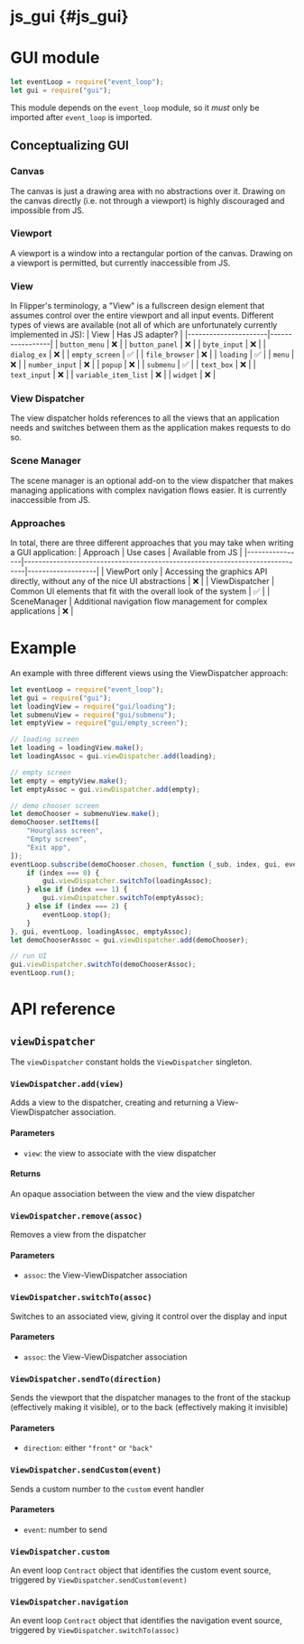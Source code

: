 # js_gui {#js_gui}

# GUI module
```js
let eventLoop = require("event_loop");
let gui = require("gui");
```

This module depends on the `event_loop` module, so it _must_ only be imported
after `event_loop` is imported.

## Conceptualizing GUI
### Canvas
The canvas is just a drawing area with no abstractions over it. Drawing on the
canvas directly (i.e. not through a viewport) is highly discouraged and
impossible from JS.

### Viewport
A viewport is a window into a rectangular portion of the canvas. Drawing on a
viewport is permitted, but currently inaccessible from JS.

### View
In Flipper's terminology, a "View" is a fullscreen design element that assumes
control over the entire viewport and all input events. Different types of views
are available (not all of which are unfortunately currently implemented in JS):
| View                 | Has JS adapter? |
|----------------------|-----------------|
| `button_menu`        | ❌              |
| `button_panel`       | ❌              |
| `byte_input`         | ❌              |
| `dialog_ex`          | ❌              |
| `empty_screen`       | ✅              |
| `file_browser`       | ❌              |
| `loading`            | ✅              |
| `menu`               | ❌              |
| `number_input`       | ❌              |
| `popup`              | ❌              |
| `submenu`            | ✅              |
| `text_box`           | ❌              |
| `text_input`         | ❌              |
| `variable_item_list` | ❌              |
| `widget`             | ❌              |

### View Dispatcher
The view dispatcher holds references to all the views that an application needs
and switches between them as the application makes requests to do so.

### Scene Manager
The scene manager is an optional add-on to the view dispatcher that makes
managing applications with complex navigation flows easier. It is currently
inaccessible from JS.

### Approaches
In total, there are three different approaches that you may take when writing
a GUI application:
| Approach       | Use cases                                                                    | Available from JS |
|----------------|------------------------------------------------------------------------------|-------------------|
| ViewPort only  | Accessing the graphics API directly, without any of the nice UI abstractions | ❌                |
| ViewDispatcher | Common UI elements that fit with the overall look of the system              | ✅                |
| SceneManager   | Additional navigation flow management for complex applications               | ❌                |

# Example
An example with three different views using the ViewDispatcher approach:
```js
let eventLoop = require("event_loop");
let gui = require("gui");
let loadingView = require("gui/loading");
let submenuView = require("gui/submenu");
let emptyView = require("gui/empty_screen");

// loading screen
let loading = loadingView.make();
let loadingAssoc = gui.viewDispatcher.add(loading);

// empty screen
let empty = emptyView.make();
let emptyAssoc = gui.viewDispatcher.add(empty);

// demo chooser screen
let demoChooser = submenuView.make();
demoChooser.setItems([
    "Hourglass screen",
    "Empty screen",
    "Exit app",
]);
eventLoop.subscribe(demoChooser.chosen, function (_sub, index, gui, eventLoop, loadingAssoc, emptyAssoc) {
    if (index === 0) {
        gui.viewDispatcher.switchTo(loadingAssoc);
    } else if (index === 1) {
        gui.viewDispatcher.switchTo(emptyAssoc);
    } else if (index === 2) {
        eventLoop.stop();
    }
}, gui, eventLoop, loadingAssoc, emptyAssoc);
let demoChooserAssoc = gui.viewDispatcher.add(demoChooser);

// run UI
gui.viewDispatcher.switchTo(demoChooserAssoc);
eventLoop.run();
```

# API reference
## `viewDispatcher`
The `viewDispatcher` constant holds the `ViewDispatcher` singleton.

### `ViewDispatcher.add(view)`
Adds a view to the dispatcher, creating and returning a View-ViewDispatcher
association.

#### Parameters
  - `view`: the view to associate with the view dispatcher

#### Returns
An opaque association between the view and the view dispatcher

### `ViewDispatcher.remove(assoc)`
Removes a view from the dispatcher

#### Parameters
  - `assoc`: the View-ViewDispatcher association

### `ViewDispatcher.switchTo(assoc)`
Switches to an associated view, giving it control over the display and input

#### Parameters
  - `assoc`: the View-ViewDispatcher association

### `ViewDispatcher.sendTo(direction)`
Sends the viewport that the dispatcher manages to the front of the stackup
(effectively making it visible), or to the back (effectively making it
invisible)

#### Parameters
  - `direction`: either `"front"` or `"back"`

### `ViewDispatcher.sendCustom(event)`
Sends a custom number to the `custom` event handler

#### Parameters
  - `event`: number to send

### `ViewDispatcher.custom`
An event loop `Contract` object that identifies the custom event source,
triggered by `ViewDispatcher.sendCustom(event)`

### `ViewDispatcher.navigation`
An event loop `Contract` object that identifies the navigation event source,
triggered by `ViewDispatcher.switchTo(assoc)`

